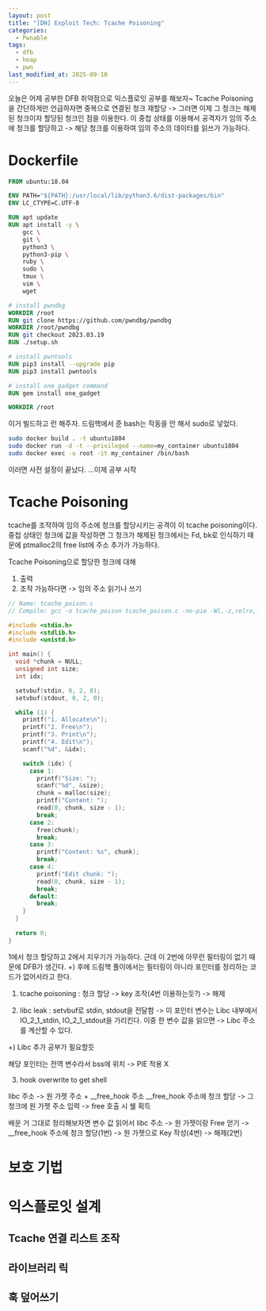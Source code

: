 ```yaml
---
layout: post
title: "[DH] Exploit Tech: Tcache Poisoning"
categories:
  - Pwnable
tags:
  - dfb
  - heap
  - pwn
last_modified_at: 2025-09-10
---
```


오늘은 어제 공부한 DFB 취약점으로 익스플로잇 공부를 해보자~ Tcache Poisoning을 간단하게만 언급하자면 중복으로 연결된 청크 재할당 -> 그러면 이제 그 청크는 해제된 청크이자 할당된 청크인 점을 이용한다. 이 중첩 상태를 이용해서 공격자가 임의 주소에 청크를 할당하고 -> 해당 청크를 이용하여 임의 주소의 데이터를 읽쓰가 가능하다. 

# Dockerfile 

```dockerfile
FROM ubuntu:18.04

ENV PATH="${PATH}:/usr/local/lib/python3.6/dist-packages/bin"
ENV LC_CTYPE=C.UTF-8

RUN apt update
RUN apt install -y \
    gcc \
    git \
    python3 \
    python3-pip \
    ruby \
    sudo \
    tmux \
    vim \
    wget

# install pwndbg
WORKDIR /root
RUN git clone https://github.com/pwndbg/pwndbg
WORKDIR /root/pwndbg
RUN git checkout 2023.03.19
RUN ./setup.sh

# install pwntools
RUN pip3 install --upgrade pip
RUN pip3 install pwntools

# install one_gadget command
RUN gem install one_gadget

WORKDIR /root
```

이거 빌드하고 런 해주자. 드림핵에서 준 bash는 작동을 안 해서 sudo로 넣었다.

```bash
sudo docker build . -t ubuntu1804
sudo docker run -d -t --privileged --name=my_container ubuntu1804
sudo docker exec -u root -it my_container /bin/bash
```

이러면 사전 설정이 끝났다.
...이제 공부 시작 

# Tcache Poisoning 
tcache를 조작하여 임의 주소에 청크를 할당시키는 공격이 이 tcache poisoning이다. 중첩 상태인 청크에 값을 작성하면 그 청크가 해제된 청크에서는 Fd, bk로 인식하기 때문에 ptmalloc2의 free list에 주소 추가가 가능하다. 

Tcache Poisoning으로 할당한 청크에 대해 
1. 출력 
2. 조작 가능하다면 -> 임의 주소 읽기나 쓰기 

```c
// Name: tcache_poison.c
// Compile: gcc -o tcache_poison tcache_poison.c -no-pie -Wl,-z,relro,-z,now

#include <stdio.h>
#include <stdlib.h>
#include <unistd.h>

int main() {
  void *chunk = NULL;
  unsigned int size;
  int idx;

  setvbuf(stdin, 0, 2, 0);
  setvbuf(stdout, 0, 2, 0);

  while (1) {
    printf("1. Allocate\n");
    printf("2. Free\n");
    printf("3. Print\n");
    printf("4. Edit\n");
    scanf("%d", &idx);

    switch (idx) {
      case 1:
        printf("Size: ");
        scanf("%d", &size);
        chunk = malloc(size);
        printf("Content: ");
        read(0, chunk, size - 1);
        break;
      case 2:
        free(chunk);
        break;
      case 3:
        printf("Content: %s", chunk);
        break;
      case 4:
        printf("Edit chunk: ");
        read(0, chunk, size - 1);
        break;
      default:
        break;
    }
  }
  
  return 0;
}
```

1에서 청크 할당하고 2에서 지우기가 가능하다. 근데 이 2번에 아무런 필터링이 없기 때문에 DFB가 생긴다. 
+) 후에 드림핵 풀이에서는 필터링이 아니라 포인터를 정리하는 코드가 없어서라고 한다. 

1. tcache poisoning 
: 청크 할당 -> key 조작(4번 이용하는듯?) -> 해제 

2. libc leak 
: setvbuf로 stdin, stdout을 전달함 -> 이 포인터 변수는 Libc 내부에서 IO_2_1_stdin, IO_2_1_stdout을 가리킨다. 이중 한 변수 값을 읽으면 -> Libc 주소를 계산할 수 있다. 

+) Libc 추가 공부가 필요할듯 

해당 포인터는 전역 변수라서 bss에 위치 -> PIE 적용 X 

3. hook overwrite to get shell 

libc 주소 -> 원 가젯 주소 + __free_hook 주소 
__free_hook 주소에 청크 할당 -> 그 청크에 원 가젯 주소 입력 -> free 호출 시 쉘 획득 

배운 거 그대로 정리해보자면 
변수 값 읽어서 libc 주소 -> 원 가젯이랑 Free 얻기 -> __free_hook 주소에 청크 할당(1번) -> 원 가젯으로 Key 작성(4번) -> 해제(2번)

# 보호 기법 

# 익스플로잇 설계 
## Tcache 연결 리스트 조작 
## 라이브러리 릭 
## 훅 덮어쓰기 